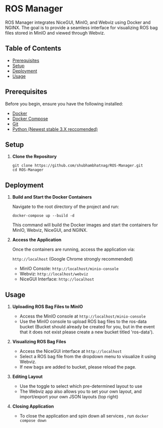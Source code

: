 

# ROS Manager

ROS Manager integrates NiceGUI, MinIO, and Webviz using Docker and NGINX. The goal is to provide a seamless interface for visualizing ROS bag files stored in MinIO and viewed through Webviz.

## Table of Contents

- [Prerequisites](#prerequisites)
- [Setup](#setup)
- [Deployment](#deployment)
- [Usage](#usage)

## Prerequisites

Before you begin, ensure you have the following installed:

- [Docker](https://www.docker.com/)
- [Docker Compose](https://docs.docker.com/compose/)
- [Git](https://git-scm.com/)
- [Python (Newest stable 3.X reccomended) ](https://www.python.org/downloads/)

## Setup

1. **Clone the Repository**

  
   ```git clone https://github.com/shubhambhatnag/ROS-Manager.git``` \
   ```cd ROS-Manager```

## Deployment

1. **Build and Start the Docker Containers**

   Navigate to the root directory of the project and run:

   


   ```docker-compose up --build -d```



   This command will build the Docker images and start the containers for MinIO, Webviz, NiceGUI, and NGINX.

2. **Access the Application**

   Once the containers are running, access the application via:

   

    ```http://localhost``` (Google Chrome strongly recommended)



   - MinIO Console: ```http://localhost/minio-console```
   - Webviz: ```http://localhost/webviz```
   - NiceGUI Interface: ```http://localhost```

## Usage

1. **Uploading ROS Bag Files to MinIO**

   - Access the MinIO console at ```http://localhost/minio-console```
   - Use the MinIO console to upload ROS bag files to the ros-data bucket (Bucket should already be created for you, but in the event that it does not exist please create a new bucket titled 'ros-data').

2. **Visualizing ROS Bag Files**

   - Access the NiceGUI interface at ```http://localhost```
   - Select a ROS bag file from the dropdown menu to visualize it using Webviz.
   - If new bags are added to bucket, please reload the page.

3. **Editing Layout**

   - Use the toggle to select which pre-determined layout to use
   - The Webviz app also allows you to set your own layout, and import/export your own JSON layouts (top right)

4. **Closing Application**

   - To close the application and spin down all services , run ```docker compose down```






